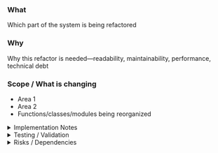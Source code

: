 ### What

Which part of the system is being refactored

### Why

Why this refactor is needed—readability, maintainability, performance, technical debt

### Scope / What is changing

- Area 1
- Area 2
- Functions/classes/modules being reorganized

<details>
<summary>Implementation Notes</summary>

Key points for implementation:

- Pattern 1
- Pattern 2
- Performance considerations

</details>

<details>
<summary>Testing / Validation</summary>

How to verify the refactor didn't break existing functionality:

- Test suite results
- Log checks
- Integration tests

</details>

<details>
<summary>Risks / Dependencies</summary>

Modules, data, or services that could be affected:

- Risk 1
- Dependency 1
- Service 1

</details>
